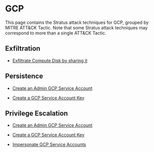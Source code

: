 # GCP

This page contains the Stratus attack techniques for GCP, grouped by MITRE ATT&CK Tactic.
Note that some Stratus attack techniques may correspond to more than a single ATT&CK Tactic.


## Exfiltration

- [Exfiltrate Compute Disk by sharing it](./gcp.exfiltration.share-compute-disk.md)


## Persistence

- [Create an Admin GCP Service Account](./gcp.persistence.create-admin-service-account.md)

- [Create a GCP Service Account Key](./gcp.persistence.create-service-account-key.md)


## Privilege Escalation

- [Create an Admin GCP Service Account](./gcp.persistence.create-admin-service-account.md)

- [Create a GCP Service Account Key](./gcp.persistence.create-service-account-key.md)

- [Impersonate GCP Service Accounts](./gcp.privilege-escalation.impersonate-service-accounts.md)

